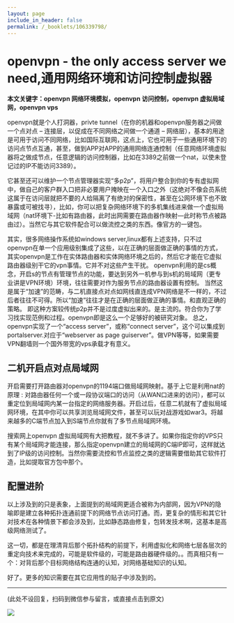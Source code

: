 ```yaml
---
layout: page
include_in_header: false
permalink: /_booklets/106339798/
---
```

openvpn - the only access server we need,通用网络环境和访问控制虚拟器
=====

__本文关键字：openvpn 网络环境模拟，openvpn 访问控制，openvpn 虚拟局域网，openvpn vps__

openvpn就是个人打洞器，privte tunnel（在你的机器和openvpn服务器之间做一个点对点 – 连接层，以促成在不同网络之间做一个通道 – 网络层），基本的用途是可用于访问不同网络，比如国际互联网，这点上，它也可用于一些通用环境下的访问点节点互通，甚至，做到APP对APP的通用网络连通控制（任意网络环境虚拟器将之做成节点，任意逻辑的访问控制器，比如在3389之前做一个nat，以使未登记过的IP不能访问3389）。

它甚至还可以维护一个节点管理器实现“多p2p”，将用户整合到你的专有虚拟网中，做自己的客户群入口把非必要用户掩映在一个入口之外（这绝对不像会员系统这属于在访问层就把不要的人给隔离了有绝对的保密性，甚至在公网环境下也不致暴露或可被找寻），比如，你可以把复杂网络环境下的多机集线进来做一个虚拟局域网（nat环境下-比如有路由器，此时出网需要在路由器作映射—此时称节点被路由过）。当然它与其它软件配合可以做流控之类的东西。像官方的一键包。

其实，很多网络操作系统如windows server,linux都有上述支持，只不过openvpn在单一个应用级别集成了这些，以在正确的层面做正确的事情的方式，其实openvpn是工作在实体路由器和实体网络环境之后的，然后它才能在它虚拟路由器级别干它的vpn事情。它并不对这些产生干扰。
openvpn利用的是cs概念，开启s的节点有管理节点的功能，要达到另外一机参与到s机的局域网（更专业讲是VPN环境）环境，往往需要对作为服务节点的路由器设置有控制。
当然这是属于“加速”的范畴，与二机直接点对点如网线直连成VPN网络是不一样的，不过后者往往不可得。所以“加速”往往才是在正确的层面做正确的事情。和直观正确的策略。
即这种方案较传统p2p并不是过度虚拟出来的。是主流的。符合你为了学习找实现范例和过程。openvpn即是这么一个足够好的被研究对象。
总之，openvpn实现了一个“access server”，或称“connect server”，这个可以集成到portalserver.对应于“webserver as page guiserver”。做VPN等等，如果需要VPN翻墙则一个国外带宽的vps承载才有意义。

二机开启点对点局域网
-----

开启需要打开路由器对openvpn的1194端口做局域网映射。基于上它是利用nat的原理 : 对路由器任何一个或一段协议端口的访问（从WAN口进来的访问），都可以重定位到局域网内某一台指定的网络服务器。开启过后，任意二机就有了虚拟局域网环境，在其中你可以共享浏览局域网文件，甚至可以玩对战游戏如war3。将越来越多的C端节点加入到S端节点你就有了多节点局域网环境。

搜索网上openvpn 虚拟局域网有大把教程，就不多讲了。如果你指定你的VPS只有某个局域网才能连接，那么指定openvpn建立的局域网的C端IP即可，这样就达到了IP级的访问控制。当然你需要流控和节点监控之类的逻辑需要借助其它软件打造，比如提取官方包中那个。

配置进阶
-----

以上涉及到的只是表象，上面提到的局域网更适合被称为内部网，因为VPN的隐喻即是建立各种拓扑连通前提下的网络节点访问打通。而，更复杂的情形和其它针对技术在各种情景下都会涉及到，比如静态路由修复，包转发技术啊，这基本是高级网络测试了。

这一切，都是在理清背后那个拓扑结构的前提下，利用虚拟化和网络七层各层次的重定向技术来完成的，可能是软件级的，可能是路由器硬件级的。。而真相只有一个：对背后那个目标网络结构连通的认知，对网络基础知识的认知。

好了。更多的知识需要在其它应用性的贴子中涉及到的。



-----


(此处不设回复，扫码到微信参与留言，或直接点击到原文)

![](/p/106339798/qrcode.png)

<!-- Markdeep: -->
<meta charset="utf-8">
<link rel="stylesheet" href="../../res/aloha.css?">

<script src="../../res/markdeep.min.js" charset="utf-8"></script>




